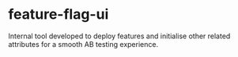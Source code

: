 # feature-flag-ui
Internal tool developed to deploy features and initialise other related attributes for a smooth AB testing experience.
